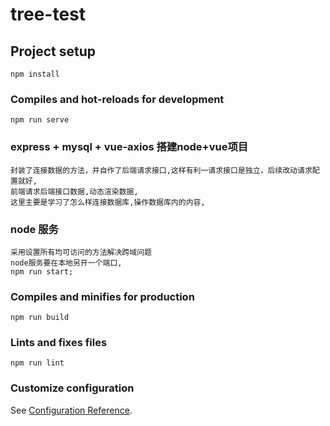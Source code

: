 # tree-test

## Project setup
```
npm install
```

### Compiles and hot-reloads for development
```
npm run serve
```

### express + mysql + vue-axios 搭建node+vue项目
```
封装了连接数据的方法，并自作了后端请求接口,这样有利一请求接口是独立，后续改动请求配置就好,
前端请求后端接口数据,动态渲染数据,
这里主要是学习了怎么样连接数据库,操作数据库内的内容,
```

### node 服务
```
采用设置所有均可访问的方法解决跨域问题
node服务要在本地另开一个端口,
npm run start;
```

### Compiles and minifies for production
```
npm run build
```

### Lints and fixes files
```
npm run lint
```

### Customize configuration
See [Configuration Reference](https://cli.vuejs.org/config/).
